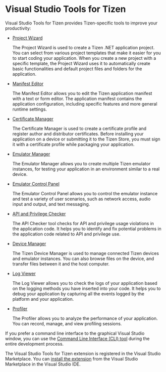 # Visual Studio Tools for Tizen

Visual Studio Tools for Tizen provides Tizen-specific tools to improve your productivity:

- [Project Wizard](tools/project-wizard.md)

  The Project Wizard is used to create a Tizen .NET application project. You can select from various project templates that make it easier for you to start coding your application. When you create a new project with a specific template, the Project Wizard uses it to automatically create basic functionalities and default project files and folders for the application.

- [Manifest Editor](tools/manifest-editor.md)

  The Manifest Editor allows you to edit the Tizen application manifest with a text or form editor. The application manifest contains the application configuration, including specific features and more general runtime settings.

- [Certificate Manager](tools/certificate-manager.md)

  The Certificate Manager is used to create a certificate profile and register author and distributor certificates. Before installing your application on a device or submitting it to the Tizen Store, you must sign it with a certificate profile while packaging your application.

- [Emulator Manager](tools/emulator-manager.md)

  The Emulator Manager allows you to create multiple Tizen emulator instances, for testing your application in an environment similar to a real device.

- [Emulator Control Panel](tools/emulator-control-panel.md)

  The Emulator Control Panel allows you to control the emulator instance and test a variety of user scenarios, such as network access, audio input and output, and text messaging.

- [API and Privilege Checker](tools/api-privilege-checker.md)

  The API Checker tool checks for API and privilege usage violations in the application code. It helps you to identify and fix potential problems in the application code related to API and privilege use.

- [Device Manager](tools/device-manager.md)

  The Tizen Device Manager is used to manage connected Tizen devices and emulator instances. You can also browse files on the device, and transfer files between it and the host computer.

- [Log Viewer](tools/log-viewer.md)

  The Log Viewer allows you to check the logs of your application based on the logging methods you have inserted into your code. It helps you to debug your application by capturing all the events logged by the platform and your application.

- [Profiler](tools/profiler.md)

  The Profiler allows you to analyze the performance of your application. You can record, manage, and view profiling sessions.

If you prefer a command line interface to the graphical Visual Studio window, you can use the [Command Line Interface (CLI) tool](tools/dotnet-cli-ext.md) during the entire development process.

The Visual Studio Tools for Tizen extension is registered in the Visual Studio Marketplace. You can [install the extension](install.md) from the Visual Studio Marketplace in the Visual Studio IDE.
